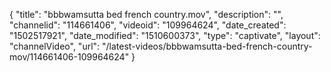 {
    "title": "bbbwamsutta bed french country.mov",
    "description": "",
    "channelid": "114661406",
    "videoid": "109964624",
    "date_created": "1502517921",
    "date_modified": "1510600373",
    "type": "captivate",
    "layout": "channelVideo",
    "url": "\/latest-videos\/bbbwamsutta-bed-french-country-mov\/114661406-109964624"
}